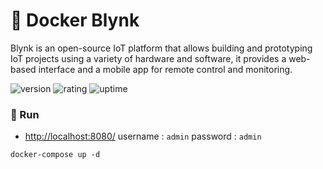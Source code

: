 # 🎉 Docker Blynk

Blynk is an open-source IoT platform that allows building and prototyping IoT projects using a variety of hardware and software, it provides a web-based interface and a mobile app for remote control and monitoring.

![version](https://img.shields.io/badge/version-1.0-blue)
![rating](https://img.shields.io/badge/rating-★★★★★-yellow)
![uptime](https://img.shields.io/badge/uptime-100%25-brightgreen)

### 🥈 Run

- [http://localhost:8080/](http://localhost:8080/) username : `admin` password : `admin`

```shell
docker-compose up -d
```
